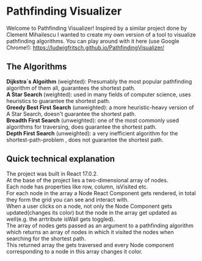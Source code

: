 # Pathfinding Visualizer

Welcome to Pathfinding Visualizer! Inspired by a similar project done by Clement Mihailescu I wanted to create my own version of a tool to visualize pathfinding algorithms.
You can play around with it here (use Google Chrome!): https://ludwigfritsch.github.io/PathfindingVisualizer/

## The Algorithms
**Dijkstra´s Algoithm** (weighted): Presumably the most popular pathfinding algorithm of them all, guarantees the shortest path.  
**A Star Search** (weighted): used in many fields of computer science, uses heuristics to guarantee the shortest path.  
**Greedy Best First Search** (unweighted): a more heuristic-heavy version of A Star Search, doesn't guarantee the shortest path.  
**Breadth First Search** (unweighted): one of the most commonly used algorithms for traversing, does guarantee the shortest path.  
**Depth First Search** (unweighted): a very inefficient algorithm for the shortest-path-problem , does not guarantee the shortest path.  

## Quick technical explanation
The project was built in React 17.0.2.  
At the base of the project lies a two-dimensional array of nodes.  
Each node has properties like row, column, isVisited etc.  
For each node in the array a Node React Component gets rendered, in total they form the grid you can see and interact with.  
When a user clicks on a node, not only the Node Component gets updated(changes its color) but the node in the array get updated as well(e.g. the arrtribute isWall gets toggled).    
The array of nodes gets passed as an argument to a pathfinding algorithm which returns an array of nodes in which it visited the nodes when searching for the shortest path.  
This returned array the gets traversed and every Node component corresponding to a node in this array changes it color.  
